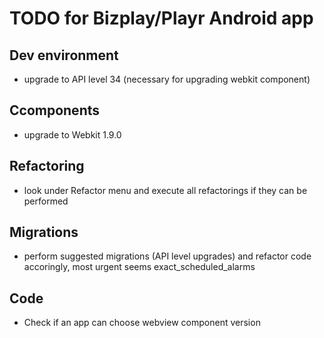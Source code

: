 # TODO for Bizplay/Playr Android app

## Dev environment
* upgrade to API level 34 (necessary for upgrading webkit component)

## Ccomponents
* upgrade to Webkit 1.9.0

## Refactoring
* look under Refactor menu and execute all refactorings if they can be performed

## Migrations
* perform suggested migrations (API level upgrades) and refactor code accoringly, most urgent seems exact_scheduled_alarms

## Code
* Check if an app can choose webview component version
